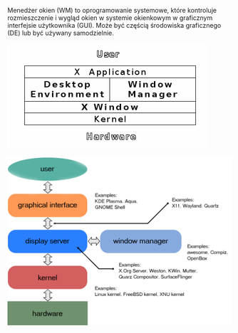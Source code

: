 
Menedżer okien (WM) to oprogramowanie systemowe, które kontroluje rozmieszczenie i wygląd okien w systemie okienkowym w graficznym interfejsie użytkownika (GUI). Może być częścią środowiska graficznego (DE) lub być używany samodzielnie.

![Mate](/grafiki/1_06_1_DEvsWM.png)

![Mate](/grafiki/1_06_1_DEvsWM2.png)